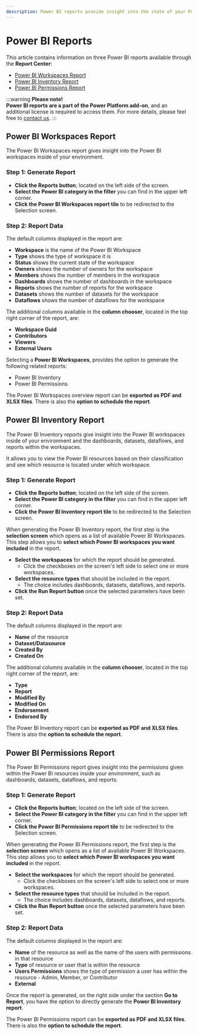 ```yaml
---
description: Power BI reports provide insight into the state of your Power BI workspaces.
---
```


# Power BI Reports

This article contains information on three Power BI reports available through the **Report Center**:

* [Power BI Workspaces Report](#power-bi-workspaces-report)
* [Power BI Inventory Report](#power-bi-inventory-report)
* [Power BI Permissions Report](#power-bi-permissions-report)


:::warning
**Please note!** \
**Power BI reports are a part of the Power Platform add-on**, and an additional license is required to access them. 
For more details, please feel free to [contact us](https://www.syskit.com/contact-us-power-platform/).
:::


## Power BI Workspaces Report

The Power BI Workspaces report gives insight into the Power BI workspaces inside of your environment.

### Step 1: Generate Report

* **Click the Reports button**; located on the left side of the screen.
* **Select the Power BI category in the filter** you can find in the upper left corner.
* **Click the Power BI Workspaces report tile** to be redirected to the Selection screen.

### Step 2: Report Data

The default columns displayed in the report are:
      
* **Workspace** is the name of the Power BI Workspace
* **Type** shows the type of workspace it is
* **Status** shows the current state of the workspace
* **Owners** shows the number of owners for the workspace
* **Members** shows the number of members in the workspace
* **Dashboards** shows the number of dashboards in the workspace
* **Reports** shows the number of reports for the workspace
* **Datasets** shows the number of datasets for the workspace
* **Dataflows** shows the number of dataflows for the workspace
      
The additional columns available in the **column chooser**, located in the top right corner of the report, are:
      
* **Workspace Guid**
* **Contributors**
* **Viewers**
* **External Users**

Selecting a **Power BI Workspaces**, provides the option to generate the following related reports: 
* Power BI Inventory
* Power BI Permissions

The Power BI Workspaces overview report can be **exported as PDF and XLSX files**. There is also the **option to schedule the report**.


## Power BI Inventory Report

The Power BI Inventory reports give insight into the Power BI workspaces inside of your environment and the dashboards, datasets, dataflows, and reports within the workspaces.

It allows you to view the Power BI resources based on their classification and see which resource is located under which workspace.

### Step 1: Generate Report

* **Click the Reports button**; located on the left side of the screen.
* **Select the Power BI category in the filter** you can find in the upper left corner.
* **Click the Power BI Inventory report tile** to be redirected to the Selection screen.

When generating the Power BI Inventory report, the first step is the **selection screen** which opens as a list of available Power BI Workspaces. This step allows you to **select which Power BI workspaces you want included** in the report.

* **Select the workspaces** for which the report should be generated.
   * Click the checkboxes on the screen's left side to select one or more workspaces. 
* **Select the resource types** that should be included in the report.
  * The choice includes dashboards, datasets, dataflows, and reports.
* **Click the Run Report button** once the selected parameters have been set.

### Step 2: Report Data

The default columns displayed in the report are:
      
* **Name** of the resource
* **Dataset/Datasource**
* **Created By**
* **Created On**
      
The additional columns available in the **column chooser**, located in the top right corner of the report, are:
      
* **Type**
* **Report**
* **Modified By**
* **Modified On**
* **Endorsement**
* **Endorsed By**

The Power BI Inventory report can be **exported as PDF and XLSX files**. There is also the **option to schedule the report**.

## Power BI Permissions Report

The Power BI Permissions report gives insight into the permissions given within the Power BI resources inside your environment, such as dashboards, datasets, dataflows, and reports. 

### Step 1: Generate Report

 * **Click the Reports button**; located on the left side of the screen.
* **Select the Power BI category in the filter** you can find in the upper left corner.
* **Click the Power BI Permissions report tile** to be redirected to the Selection screen.

When generating the Power BI Permissions report, the first step is the **selection screen** which opens as a list of available Power BI Workspaces. This step allows you to **select which Power BI workspaces you want included** in the report.

* **Select the workspaces** for which the report should be generated.
   * Click the checkboxes on the screen's left side to select one or more workspaces. 
* **Select the resource types** that should be included in the report.
  * The choice includes dashboards, datasets, dataflows, and reports.
* **Click the Run Report button** once the selected parameters have been set.

### Step 2: Report Data

The default columns displayed in the report are:
      
* **Name** of the resource as well as the name of the users with permissions in that resource
* **Type** of resource or user that is within the resource
* **Users Permissions** shows the type of permission a user has within the resource - Admin, Member, or Contributor
* **External**

Once the report is generated, on the right side under the section **Go to Report**, you have the option to directly generate the **Power BI Inventory report**. 

The Power BI Permissions report can be **exported as PDF and XLSX files**. There is also the **option to schedule the report**.
